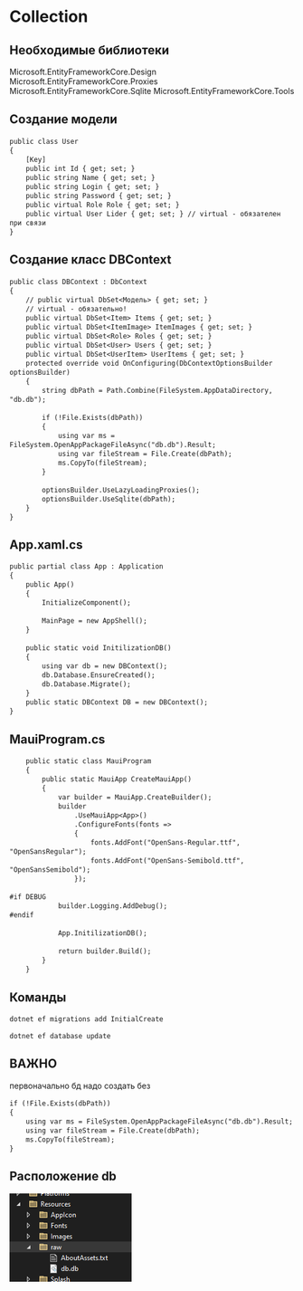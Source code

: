 # Collection

## Необходимые библиотеки

Microsoft.EntityFrameworkCore.Design
Microsoft.EntityFrameworkCore.Proxies
Microsoft.EntityFrameworkCore.Sqlite
Microsoft.EntityFrameworkCore.Tools

## Создание модели

```
public class User
{
    [Key]
    public int Id { get; set; }
    public string Name { get; set; }
    public string Login { get; set; }
    public string Password { get; set; }
    public virtual Role Role { get; set; } 
    public virtual User Lider { get; set; } // virtual - обязателен при связи
}
```

## Создание класс DBContext

```
public class DBContext : DbContext
{
    // public virtual DbSet<Модель> { get; set; } 
    // virtual - обязательно!
    public virtual DbSet<Item> Items { get; set; }
    public virtual DbSet<ItemImage> ItemImages { get; set; }
    public virtual DbSet<Role> Roles { get; set; }
    public virtual DbSet<User> Users { get; set; }
    public virtual DbSet<UserItem> UserItems { get; set; }
    protected override void OnConfiguring(DbContextOptionsBuilder optionsBuilder)
    {
        string dbPath = Path.Combine(FileSystem.AppDataDirectory, "db.db");

        if (!File.Exists(dbPath))
        {
            using var ms = FileSystem.OpenAppPackageFileAsync("db.db").Result;
            using var fileStream = File.Create(dbPath);
            ms.CopyTo(fileStream);
        }

        optionsBuilder.UseLazyLoadingProxies();
        optionsBuilder.UseSqlite(dbPath);
    }
}
```

## App.xaml.cs

```
public partial class App : Application
{
    public App()
    {
        InitializeComponent();

        MainPage = new AppShell();
    }

    public static void InitilizationDB()
    {
        using var db = new DBContext();
        db.Database.EnsureCreated();
        db.Database.Migrate();
    }
    public static DBContext DB = new DBContext();
}
```

## MauiProgram.cs

```
    public static class MauiProgram
    {
        public static MauiApp CreateMauiApp()
        {
            var builder = MauiApp.CreateBuilder();
            builder
                .UseMauiApp<App>()
                .ConfigureFonts(fonts =>
                {
                    fonts.AddFont("OpenSans-Regular.ttf", "OpenSansRegular");
                    fonts.AddFont("OpenSans-Semibold.ttf", "OpenSansSemibold");
                });

#if DEBUG
    		builder.Logging.AddDebug();
#endif

            App.InitilizationDB();

            return builder.Build();
        }
    }
```

## Команды

```
dotnet ef migrations add InitialCreate
```

```
dotnet ef database update
```

## ВАЖНО

первоначально бд надо создать без
```
if (!File.Exists(dbPath))
{
    using var ms = FileSystem.OpenAppPackageFileAsync("db.db").Result;
    using var fileStream = File.Create(dbPath);
    ms.CopyTo(fileStream);
}
```

## Расположение db

<img src="Images/db.png"/>
